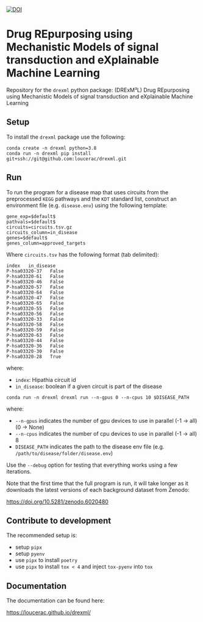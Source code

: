 [![DOI](https://zenodo.org/badge/362395439.svg)](https://zenodo.org/badge/latestdoi/362395439)

# Drug REpurposing using Mechanistic Models of signal transduction and eXplainable Machine Learning

Repository for the `drexml` python package: (DRExM³L) Drug REpurposing using Mechanistic Models of signal transduction and eXplainable Machine Learning 

## Setup

To install the `drexml` package use the following:

```
conda create -n drexml python=3.8
conda run -n drexml pip install git+ssh://git@github.com:loucerac/drexml.git
```

## Run

To run the program for a disease map that uses circuits from the preprocessed `KEGG` pathways and the `KDT` standard list, construct an environment file (e.g. `disease.env`) using the following template:

```
gene_exp=$default$
pathvals=$default$
circuits=circuits.tsv.gz
circuits_column=in_disease
genes=$default$
genes_column=approved_targets
```

Where `circuits.tsv` has the following format (tab delimited):
```
index	in_disease
P-hsa03320-37	False
P-hsa03320-61	False
P-hsa03320-46	False
P-hsa03320-57	False
P-hsa03320-64	False
P-hsa03320-47	False
P-hsa03320-65	False
P-hsa03320-55	False
P-hsa03320-56	False
P-hsa03320-33	False
P-hsa03320-58	False
P-hsa03320-59	False
P-hsa03320-63	False
P-hsa03320-44	False
P-hsa03320-36	False
P-hsa03320-30	False
P-hsa03320-28	True
```

where:
* `index`: Hipathia circuit id
* `in_disease`: boolean if a given circuit is part of the disease

```
conda run -n drexml drexml run --n-gpus 0 --n-cpus 10 $DISEASE_PATH
```

where:
* `--n-gpus` indicates the number of gpu devices to use in parallel (-1 -> all) (0 -> None)
* `--n-cpus` indicates the number of cpu devices to use in parallel (-1 -> all) 8
* `DISEASE_PATH` indicates the path to the disease env file (e.g. `/path/to/disease/folder/disease.env`)

Use the `--debug` option for testing that everything works using a few iterations.

Note that the first time that the full program is run, it will take longer as it downloads the latest versions of each background dataset from Zenodo:

https://doi.org/10.5281/zenodo.6020480

## Contribute to development

The recommended setup is:
- setup `pipx`
- setup `pyenv`
- use `pipx` to install `poetry`
- use `pipx` to install `tox < 4` and inject `tox-pyenv` into `tox`

## Documentation
The documentation can be found here:

https://loucerac.github.io/drexml/
